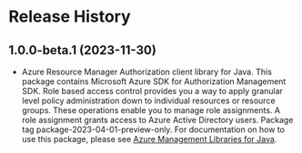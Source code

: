 # Release History

## 1.0.0-beta.1 (2023-11-30)

- Azure Resource Manager Authorization client library for Java. This package contains Microsoft Azure SDK for Authorization Management SDK. Role based access control provides you a way to apply granular level policy administration down to individual resources or resource groups. These operations enable you to manage role assignments. A role assignment grants access to Azure Active Directory users. Package tag package-2023-04-01-preview-only. For documentation on how to use this package, please see [Azure Management Libraries for Java](https://aka.ms/azsdk/java/mgmt).
